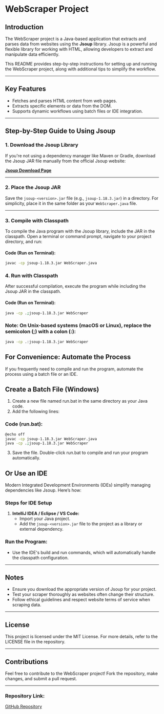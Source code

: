 # WebScraper Project

## Introduction
The WebScraper project is a Java-based application that extracts and parses data from websites using the **Jsoup** library. Jsoup is a powerful and flexible library for working with HTML, allowing developers to extract and manipulate data efficiently.

This README provides step-by-step instructions for setting up and running the WebScraper project, along with additional tips to simplify the workflow.

---

## Key Features
- Fetches and parses HTML content from web pages.
- Extracts specific elements or data from the DOM.
- Supports dynamic workflows using batch files or IDE integration.

---

## Step-by-Step Guide to Using Jsoup

### **1. Download the Jsoup Library**
If you're not using a dependency manager like Maven or Gradle, download the Jsoup JAR file manually from the official Jsoup website:

**[Jsoup Download Page](https://jsoup.org/download)**

---

### **2. Place the Jsoup JAR**
Save the `jsoup-<version>.jar` file (e.g., `jsoup-1.18.3.jar`) in a directory. For simplicity, place it in the same folder as your `WebScraper.java` file.

---

### **3. Compile with Classpath**
To compile the Java program with the Jsoup library, include the JAR in the classpath. Open a terminal or command prompt, navigate to your project directory, and run:

#### **Code (Run on Terminal):**
```bash
javac -cp jsoup-1.18.3.jar WebScraper.java
```

### 4. Run with Classpath
After successful compilation, execute the program while including the Jsoup JAR in the classpath.

#### **Code (Run on Terminal):**
```bash
java -cp .;jsoup-1.18.3.jar WebScraper
```
### Note: On Unix-based systems (macOS or Linux), replace the semicolon (;) with a colon (:):
```bash
java -cp .:jsoup-1.18.3.jar WebScraper
```
## For Convenience: Automate the Process
If you frequently need to compile and run the program, automate the process using a batch file or an IDE.

## Create a Batch File (Windows)
1. Create a new file named run.bat in the same directory as your Java code.
2. Add the following lines:
### Code (run.bat):
```bash
@echo off
javac -cp jsoup-1.18.3.jar WebScraper.java
java -cp .;jsoup-1.18.3.jar WebScraper
```
3. Save the file. Double-click run.bat to compile and run your program automatically.

## Or Use an IDE
Modern Integrated Development Environments (IDEs) simplify managing dependencies like Jsoup. Here’s how:

### Steps for IDE Setup
1. **IntelliJ IDEA / Eclipse / VS Code:**
   - Import your Java project.
   - Add the `jsoup-<version>.jar` file to the project as a library or external dependency.

### Run the Program:
- Use the IDE's build and run commands, which will automatically handle the classpath configuration.

---

## Notes
- Ensure you download the appropriate version of Jsoup for your project.
- Test your scraper thoroughly as websites often change their structure.
- Follow ethical guidelines and respect website terms of service when scraping data.

---

## License
This project is licensed under the MIT License. For more details, refer to the LICENSE file in the repository.

---

## Contributions
Feel free to contribute to the WebScraper project! Fork the repository, make changes, and submit a pull request.

---

### Repository Link:
[GitHub Repository](https://github.com/shyamsunder0717/Web-Scraper.git)
